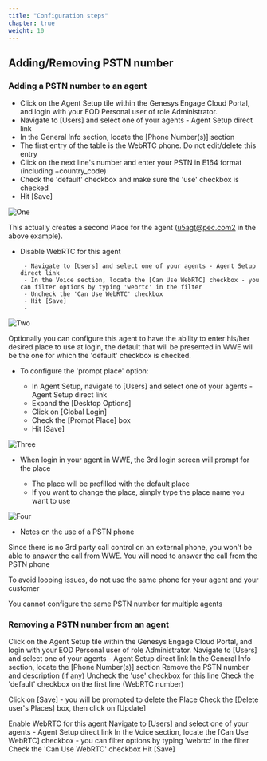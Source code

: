 ```yaml
---
title: "Configuration steps"
chapter: true
weight: 10
---
```


## Adding/Removing PSTN number

### Adding a PSTN number to an agent

- Click on the Agent Setup tile within the Genesys Engage Cloud Portal, and login with your EOD Personal user of role Administrator. 
- Navigate to [Users] and select one of your agents - Agent Setup direct link
- In the General Info section, locate the [Phone Number(s)] section
- The first entry of the table is the WebRTC phone. Do not edit/delete this entry
- Click on the next line's number and enter your PSTN in E164 format (including +country_code)
- Check the 'default' checkbox and make sure the 'use' checkbox is checked
- Hit [Save]
 
![One](/images/file_1622775547962_azureAgentSetupTile.png)


This actually creates a second Place for the agent (u5agt@pec.com2 in the above example).

- Disable WebRTC for this agent

       - Navigate to [Users] and select one of your agents - Agent Setup direct link
       - In the Voice section, locate the [Can Use WebRTC] checkbox - you can filter options by typing 'webrtc' in the filter
       - Uncheck the 'Can Use WebRTC' checkbox
       - Hit [Save]
       - 
![Two](/images/file_1622775547962_azureAgentSetupTile.png)


Optionally you can configure this agent to have the ability to enter his/her desired place to use at login, the default that will be presented in WWE will be the one for which the 'default' checkbox is checked.

- To configure  the 'prompt place' option:

     - In Agent Setup, navigate to [Users] and select one of your agents - Agent Setup direct link
     - Expand the [Desktop Options] 
     - Click on [Global Login]
     - Check the [Prompt Place] box
     - Hit [Save]

![Three](/images/file_1622775547962_azureAgentSetupTile.png)


- When login in your agent in WWE, the 3rd login screen will prompt for the place

     - The place will be prefilled with the default place
     - If you want to change the place, simply type the place name you want to use

![Four](/images/file_1622775547962_azureAgentSetupTile.png)


- Notes on the use of a PSTN phone

Since there is no 3rd party call control on an external phone, you won't be able to answer the call from WWE. You will need to answer the call from the PSTN phone

To avoid looping issues, do not use the same phone for your agent and your customer

You cannot configure the same PSTN number for multiple agents

### Removing a PSTN number from an agent

Click on the Agent Setup tile within the Genesys Engage Cloud Portal, and login with your EOD Personal user of role Administrator. 
Navigate to [Users] and select one of your agents - Agent Setup direct link
In the General Info section, locate the [Phone Number(s)] section
Remove the PSTN number and description (if any)
Uncheck the 'use' checkbox for this line
Check the 'default' checkbox on the first line (WebRTC number)


Click on [Save] - you will be prompted to delete the Place
Check the [Delete user's Places] box, then click on [Update]



Enable WebRTC for this agent
Navigate to [Users] and select one of your agents - Agent Setup direct link
In the Voice section, locate the [Can Use WebRTC] checkbox - you can filter options by typing 'webrtc' in the filter
Check the 'Can Use WebRTC' checkbox
Hit [Save]


